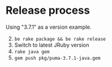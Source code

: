 # Release process

Using "3.7.1" as a version example.

2. `be rake package && be rake release`
3. Switch to latest JRuby version
4. `rake java gem`
5. `gem push pkg/puma-3.7.1-java.gem`
